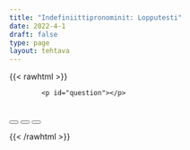```yaml
---
title: "Indefiniittipronominit: Lopputesti"
date: 2022-4-1
draft: false
type: page
layout: tehtava
---
```

<!-- raw html -->
{{< rawhtml >}}
<link rel="stylesheet" type="text/css" href="/css/monivalinta1.css"/>
<body>
<div id="quiz">

            <p id="question"></p>
 <br>
            <div class="buttons">
            <button id="btn0"><span id="choice0"></span></button> 
            <button id="btn1"><span id="choice1"></span></button>
            <button id="btn2"><span id="choice2"></span></button> 
</div>
</div>

</body>

<script>

function Quiz(questions) {
  this.score = 0;
  this.questions = questions;
  this.questionIndex = 0;
}

Quiz.prototype.getQuestionIndex = function() {
  return this.questions[this.questionIndex];
}

Quiz.prototype.guess = function(answer) {
  if (this.getQuestionIndex().isCorrectAnswer(answer)) {
    this.score++;
  } else {
  displayFinalMessage();}

  this.questionIndex++;
}

Quiz.prototype.isEnded = function() {
  return this.questionIndex === this.questions.length;
}

function startOver() {
  location.reload(true);
}

function Question(text, choices, answer) {
  this.text = text;
  this.choices = choices;
  this.answer = answer;
}

Question.prototype.isCorrectAnswer = function(choice) {
  return this.answer === choice;
}

function populate() {
  if (quiz.isEnded()) {
    showScores();
  } else {
    // show question
    var element = document.getElementById("question");
    element.innerHTML = quiz.getQuestionIndex().text;

    // show options
    var choices = quiz.getQuestionIndex().choices;
    for (var i = 0; i < choices.length; i++) {
      var element = document.getElementById("choice" + i);
      element.innerHTML = choices[i];
      guess("btn" + i, choices[i]);
    }

    showProgress();
  }
}

function guess(id, guess) {
  var button = document.getElementById(id);
  button.onclick = function() {
    quiz.guess(guess);
    populate();
  }
}

function showProgress() {
  var currentQuestionNumber = quiz.questionIndex + 1;
  var element = document.getElementById("progress");
  element.innerHTML = "Question " + currentQuestionNumber + " of " + quiz.questions.length;
}

function showScores() {
  var gameOverHTML = "Aivan mahtavaa!!";
  gameOverHTML += "<br>Sait kaikki " + quiz.score + " kohtaa oikein!"
  var element = document.getElementById("quiz");
  element.innerHTML = gameOverHTML;
}

function displayFinalMessage() {
  $("#buttons").empty();
  $("#quiz").empty();
  $("#quiz").append('<div id="finalMessage">Oh dear!<br><br>Nyt meni väärin niin että heilahti.<br>Mutta ei se haittaa, kokeile uudestaan!</div>');
  $("#quiz").append('<button id="resetbutton">Takaisin alkuun</button>')
  document.getElementById("resetbutton").onclick = (startOver);
 }

// kysymykset tähän
var questions = [
  new Question('_____ days I’d just like to stay in bed.', ['Some', 'Any', 'All'], 'Some'),
  new Question('Like today. It’s Sunday and _____ of my friends can play with me.', ['every', 'none', 'no of my'], 'none'),
  new Question('_____ of them has something....', ['Everyone', 'Every one','All'] 'Every one'),
  new Question('Every one of them has something _____ to do', ['other', 'else','another'] 'else'),
  new Question('_____ is traveling with her parents', ['Another', 'Some', 'One'], 'One'),
  new Question('_____ has to visit the doctor, and the list goes on and on', ['another', 'other', 'the other', 'another'], 'another'),
  new Question('Why do I never get to have _____ fun?', ['any', 'some', 'no'], 'any'),
  new Question('I’d like to play disc golf _____ day long ', ['all', 'all of', 'whole'], 'all'),
  new Question('So that _____ foot would be dying in the evening', ['all', 'each', 'everyone'], 'each'),
  new Question('But sadly not _____ boy is that lucky', ['every', 'any', 'some'], 'every'),
  new Question('I think that _____ can cheer me up at this point',  ["nothing can't", "anything can't", "nothing can"], "nothing can"),
  new Question('I think I need _____ new to hang out with',  ['some one', 'someone', 'some'], 'someone'),
  new Question('Maybe _____ of my teachers could hang out with me',  ['some', 'every', 'each'], 'some'),
  new Question('_____ teacher is as cool as Jorma they say',  ['All', 'No', 'Some'], 'No'),
  new Question('None of my teachers _____ as cool as him, so it must be true',  ['are not', 'are', 'is'], 'are'),
  new Question('But if I hang out with one my teachers, I would hang out with _____ as well',  ['the other', 'others', 'the others'], 'the others'),
  new Question('I guess I will stay lonely because _____ my friends would make fun of me if that happened ',  ['all', 'every', 'each'], 'all'),
];

$('.reset').click(startOver);

var quiz = new Quiz(questions);

populate();
</script> 

{{< /rawhtml >}}


